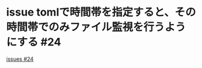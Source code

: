 # issue tomlで時間帯を指定すると、その時間帯でのみファイル監視を行うようにする #24
[issues #24](https://github.com/cat2151/cat-file-watcher/issues/24)


